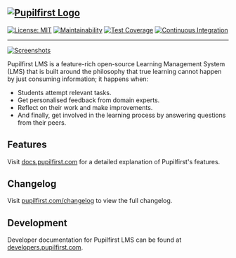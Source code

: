 ## [![Pupilfirst Logo](https://public-assets.sv.co/random/201908/pupilfirst-logo-300px.png "Pupilfirst Logo")](https://www.pupilfirst.com)


[![License: MIT](https://img.shields.io/badge/license-MIT-informational)](https://github.com/pupilfirst/pupilfirst/blob/master/LICENSE)
[![Maintainability](https://api.codeclimate.com/v1/badges/5a4e81245df6ef5b946b/maintainability)](https://codeclimate.com/github/pupilfirst/pupilfirst/maintainability)
[![Test Coverage](https://api.codeclimate.com/v1/badges/5a4e81245df6ef5b946b/test_coverage)](https://codeclimate.com/github/pupilfirst/pupilfirst/test_coverage)
[![Continuous Integration](https://github.com/pupilfirst/pupilfirst/workflows/Continuous%20Integration/badge.svg?branch=master)](https://github.com/pupilfirst/pupilfirst/actions?query=workflow%3A%22Continuous+Integration%22)

---

[![Screenshots](https://public-assets.sv.co/random/201909/pupilfirst-screenshots.png)](https://www.pupilfirst.com)

Pupilfirst LMS is a feature-rich open-source Learning Management System (LMS) that is built around the philosophy that
true learning cannot happen by just consuming information; it happens when:

- Students attempt relevant tasks.
- Get personalised feedback from domain experts.
- Reflect on their work and make improvements.
- And finally, get involved in the learning process by answering questions from their peers.

## Features

Visit [docs.pupilfirst.com](https://docs.pupilfirst.com) for a detailed explanation of Pupilfirst's features.

## Changelog

Visit [pupilfirst.com/changelog](https://www.pupilfirst.com/changelog) to view the full changelog.

## Development

Developer documentation for Pupilfirst LMS can be found at [developers.pupilfirst.com](https://developers.pupilfirst.com).
